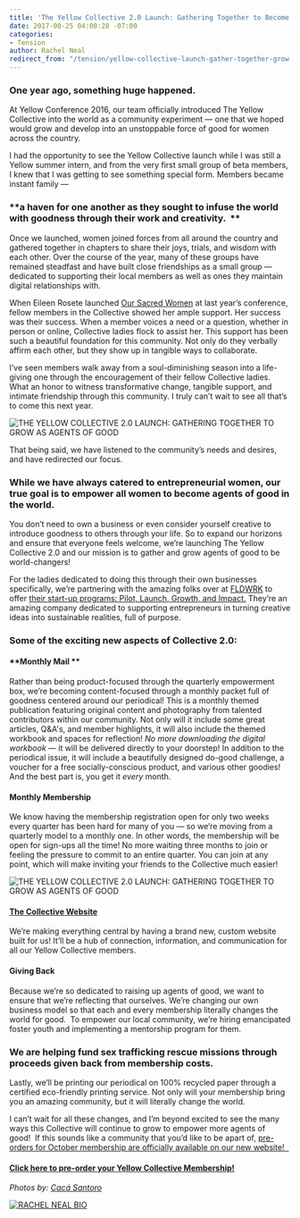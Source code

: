 ```yaml
---
title: 'The Yellow Collective 2.0 Launch: Gathering Together to Become Agents of Good'
date: 2017-08-25 04:00:28 -07:00
categories:
- Tension
author: Rachel Neal
redirect_from: "/tension/yellow-collective-launch-gather-together-grow-agents-of-good/"
---
```


### One year ago, something huge happened.

At Yellow Conference 2016, our team officially introduced The Yellow Collective into the world as a community experiment — one that we hoped would grow and develop into an unstoppable force of good for women across the country.

I had the opportunity to see the Yellow Collective launch while I was still a Yellow summer intern, and from the very first small group of beta members, I knew that I was getting to see something special form. Members became instant family —

### **a haven for one another as they sought to infuse the world with goodness through their work and creativity.  **

Once we launched, women joined forces from all around the country and gathered together in chapters to share their joys, trials, and wisdom with each other. Over the course of the year, many of these groups have remained steadfast and have built close friendships as a small group — dedicated to supporting their local members as well as ones they maintain digital relationships with.

When Eileen Rosete launched [Our Sacred Women](http://www.oursacredwomen.com/) at last year’s conference, fellow members in the Collective showed her ample support. Her success was their success. When a member voices a need or a question, whether in person or online, Collective ladies flock to assist her. This support has been such a beautiful foundation for this community. Not only do they verbally affirm each other, but they show up in tangible ways to collaborate.  

I’ve seen members walk away from a soul-diminishing season into a life-giving one through the encouragement of their fellow Collective ladies. What an honor to witness transformative change, tangible support, and intimate friendship through this community. I truly can’t wait to see all that’s to come this next year.

![THE YELLOW COLLECTIVE 2.0 LAUNCH: GATHERING TOGETHER TO GROW AS AGENTS OF GOOD](https://yellow-blog-images.imgix.net/2017/08/Yellow2016-436.jpg)

That being said, we have listened to the community’s needs and desires, and have redirected our focus.

### **While we have always catered to entrepreneurial women, our true goal is to empower all women to become agents of good in the world.**

You don’t need to own a business or even consider yourself creative to introduce goodness to others through your life. So to expand our horizons and ensure that everyone feels welcome, we’re launching The Yellow Collective 2.0 and our mission is to gather and grow agents of good to be world-changers!

For the ladies dedicated to doing this through their own businesses specifically, we’re partnering with the amazing folks over at [FLDWRK](https://fldwrk.io/) to offer [their start-up programs: Pilot, Launch, Growth, and Impact.](https://fldwrk.io/startups/) They’re an amazing company dedicated to supporting entrepreneurs in turning creative ideas into sustainable realities, full of purpose.

### **Some of the exciting new aspects of Collective 2.0:**

#### **Monthly Mail **

Rather than being product-focused through the quarterly empowerment box, we’re becoming content-focused through a monthly packet full of goodness centered around our periodical! This is a monthly themed publication featuring original content and photography from talented contributors within our community. Not only will it include some great articles, Q&A's, and member highlights, it will also include the themed workbook and spaces for reflection! _No more downloading the digital workbook_ — it will be delivered directly to your doorstep! In addition to the periodical issue, it will include a beautifully designed do-good challenge, a voucher for a free socially-conscious product, and various other goodies! And the best part is, you get it _every_ month.

#### **Monthly Membership**

We know having the membership registration open for only two weeks every quarter has been hard for many of you — so we’re moving from a quarterly model to a monthly one. In other words, the membership will be open for sign-ups all the time! No more waiting three months to join or feeling the pressure to commit to an entire quarter. You can join at any point, which will make inviting your friends to the Collective much easier!

![THE YELLOW COLLECTIVE 2.0 LAUNCH: GATHERING TOGETHER TO GROW AS AGENTS OF GOOD](https://yellow-blog-images.imgix.net/2017/08/Yellow2016-410.jpg)

#### [**The Collective Website**](https://yellowcollective.co/)

We’re making everything central by having a brand new, custom website built for us! It’ll be a hub of connection, information, and communication for all our Yellow Collective members.

#### **Giving Back**

Because we’re so dedicated to raising up agents of good, we want to ensure that we’re reflecting that ourselves. We’re changing our own business model so that each and every membership literally changes the world for good.  To empower our local community, we’re hiring emancipated foster youth and implementing a mentorship program for them.

### **We are helping fund sex trafficking rescue missions through proceeds given back from membership costs.**

Lastly, we’ll be printing our periodical on 100% recycled paper through a certified eco-friendly printing service. Not only will your membership bring you an amazing community, but it will literally change the world.

I can’t wait for all these changes, and I’m beyond excited to see the many ways this Collective will continue to grow to empower more agents of good!  If this sounds like a community that you’d like to be apart of, [pre-orders for October membership are officially available on our new website!  ](https://yellowcollective.co/)

#### [Click here to pre-order your Yellow Collective Membership!](https://yellowcollective.co/)

_Photos by: [Cacá Santoro](http://cacasantoro.com/)_

[![RACHEL NEAL BIO](https://yellow-blog-images.imgix.net/2017/05/RACHEL-NEAL-BIO.jpg)](https://www.instagram.com/rachelhneal/)
